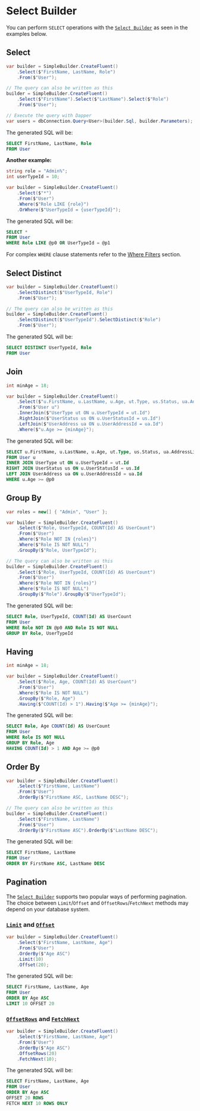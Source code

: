 # Select Builder

You can perform `SELECT` operations with the [`Select Builder`](xref:Dapper.SimpleSqlBuilder.FluentBuilder.ISelectBuilderEntry) as seen in the examples below.

## Select

```csharp
var builder = SimpleBuilder.CreateFluent()
    .Select($"FirstName, LastName, Role")
    .From($"User");

// The query can also be written as this
builder = SimpleBuilder.CreateFluent()
    .Select($"FirstName").Select($"LastName").Select($"Role")
    .From($"User");

// Execute the query with Dapper
var users = dbConnection.Query<User>(builder.Sql, builder.Parameters);
```

The generated SQL will be:

```sql
SELECT FirstName, LastName, Role
FROM User
```

**Another example:**

```csharp
string role = "Admin%";
int userTypeId = 10;

var builder = SimpleBuilder.CreateFluent()
    .Select($"*")
    .From($"User")
    .Where($"Role LIKE {role}")
    .OrWhere($"UserTypeId = {userTypeId}");
```

The generated SQL will be:

```sql
SELECT *
FROM User
WHERE Role LIKE @p0 OR UserTypeId = @p1
```

For complex `WHERE` clause statements refer to the [Where Filters](where-filters.md) section.

## Select Distinct

```csharp
var builder = SimpleBuilder.CreateFluent()
    .SelectDistinct($"UserTypeId, Role")
    .From($"User");

// The query can also be written as this
builder = SimpleBuilder.CreateFluent()
    .SelectDistinct($"UserTypeId").SelectDistinct($"Role")
    .From($"User");
```

The generated SQL will be:

```sql
SELECT DISTINCT UserTypeId, Role
FROM User
```

## Join

```csharp
int minAge = 18;

var builder = SimpleBuilder.CreateFluent()
    .Select($"u.FirstName, u.LastName, u.Age, ut.Type, us.Status, ua.AddressLine1, ua.AddressLine2")
    .From($"User u")
    .InnerJoin($"UserType ut ON u.UserTypeId = ut.Id")
    .RightJoin($"UserStatus us ON u.UserStatusId = us.Id")
    .LeftJoin($"UserAddress ua ON u.UserAddressId = ua.Id")
    .Where($"u.Age >= {minAge}");
```

The generated SQL will be:

```sql
SELECT u.FirstName, u.LastName, u.Age, ut.Type, us.Status, ua.AddressLine1, ua.AddressLine2
FROM User u
INNER JOIN UserType ut ON u.UserTypeId = ut.Id
RIGHT JOIN UserStatus us ON u.UserStatusId = us.Id
LEFT JOIN UserAddress ua ON u.UserAddressId = ua.Id
WHERE u.Age >= @p0
```

## Group By

```csharp
var roles = new[] { "Admin", "User" };

var builder = SimpleBuilder.CreateFluent()
    .Select($"Role, UserTypeId, COUNT(Id) AS UserCount")
    .From($"User")
    .Where($"Role NOT IN {roles}")
    .Where($"Role IS NOT NULL")
    .GroupBy($"Role, UserTypeId");

// The query can also be written as this
builder = SimpleBuilder.CreateFluent()
    .Select($"Role, UserTypeId, COUNT(Id) AS UserCount")
    .From($"User")
    .Where($"Role NOT IN {roles}")
    .Where($"Role IS NOT NULL")
    .GroupBy($"Role").GroupBy($"UserTypeId");
```

The generated SQL will be:

```sql
SELECT Role, UserTypeId, COUNT(Id) AS UserCount
FROM User
WHERE Role NOT IN @p0 AND Role IS NOT NULL
GROUP BY Role, UserTypeId
```

## Having

```csharp
int minAge = 18;

var builder = SimpleBuilder.CreateFluent()
    .Select($"Role, Age, COUNT(Id) AS UserCount")
    .From($"User")
    .Where($"Role IS NOT NULL")
    .GroupBy($"Role, Age")
    .Having($"COUNT(Id) > 1").Having($"Age >= {minAge}");
```

The generated SQL will be:

```sql
SELECT Role, Age COUNT(Id) AS UserCount
FROM User
WHERE Role IS NOT NULL
GROUP BY Role, Age
HAVING COUNT(Id) > 1 AND Age >= @p0
```

## Order By

```csharp
var builder = SimpleBuilder.CreateFluent()
    .Select($"FirstName, LastName")
    .From($"User")
    .OrderBy($"FirstName ASC, LastName DESC");

// The query can also be written as this
builder = SimpleBuilder.CreateFluent()
    .Select($"FirstName, LastName")
    .From($"User")
    .OrderBy($"FirstName ASC").OrderBy($"LastName DESC");
```

The generated SQL will be:

```sql
SELECT FirstName, LastName
FROM User
ORDER BY FirstName ASC, LastName DESC
```

## Pagination

The [`Select Builder`](xref:Dapper.SimpleSqlBuilder.FluentBuilder.ISelectBuilderEntry) supports two popular ways of performing pagination. The choice between `Limit`/`Offset` and `OffsetRows`/`FetchNext` methods may depend on your database system.

### [`Limit`](xref:Dapper.SimpleSqlBuilder.FluentBuilder.ILimitBuilder.Limit(System.Int32)) and [`Offset`](xref:Dapper.SimpleSqlBuilder.FluentBuilder.IOffsetBuilder.Offset(System.Int32))

```csharp
var builder = SimpleBuilder.CreateFluent()
    .Select($"FirstName, LastName, Age")
    .From($"User")
    .OrderBy($"Age ASC")
    .Limit(10)
    .Offset(20);
```

The generated SQL will be:

```sql
SELECT FirstName, LastName, Age
FROM User
ORDER BY Age ASC
LIMIT 10 OFFSET 20
```

### [`OffsetRows`](xref:Dapper.SimpleSqlBuilder.FluentBuilder.IOffsetRowsBuilder.OffsetRows(System.Int32)) and [`FetchNext`](xref:Dapper.SimpleSqlBuilder.FluentBuilder.IFetchBuilder.FetchNext(System.Int32))

```csharp
var builder = SimpleBuilder.CreateFluent()
    .Select($"FirstName, LastName, Age")
    .From($"User")
    .OrderBy($"Age ASC")
    .OffsetRows(20)
    .FetchNext(10);
```

The generated SQL will be:

```sql
SELECT FirstName, LastName, Age
FROM User
ORDER BY Age ASC
OFFSET 20 ROWS 
FETCH NEXT 10 ROWS ONLY
```
